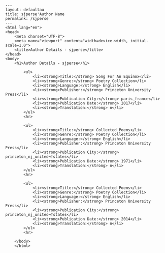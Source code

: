 
    ---
    layout: defaultau
    title: sjperse'Author Name 
    permalink: /sjperse
    ---
    <html lang="en">
    <head>
        <meta charset="UTF-8">
        <meta name="viewport" content="width=device-width, initial-scale=1.0">
        <title>Author Details - sjperse</title>
    </head>
    <body>
        <h1>Author Details - sjperse</h1>
        
            <ul>
                <li><strong>Title:</strong> Song For An Equinox</li>
                <li><strong>Genre:</strong> Poetry Collection</li>
                <li><strong>Language:</strong> English</li>
                <li><strong>Publisher:</strong> Princeton University Press</li>
                <li><strong>Publication City:</strong> paris_france</li>
                <li><strong>Publication Date:</strong> 2017</li>
                <li><strong>Translation:</strong> n</li>
            </ul>
            <hr>
            
            <ul>
                <li><strong>Title:</strong> Collected Poems</li>
                <li><strong>Genre:</strong> Poetry Collection</li>
                <li><strong>Language:</strong> English</li>
                <li><strong>Publisher:</strong> Princeton University Press</li>
                <li><strong>Publication City:</strong> princeton_nj_united¬†states</li>
                <li><strong>Publication Date:</strong> 1971</li>
                <li><strong>Translation:</strong> n</li>
            </ul>
            <hr>
            
            <ul>
                <li><strong>Title:</strong> Collected Poems</li>
                <li><strong>Genre:</strong> Poetry Collection</li>
                <li><strong>Language:</strong> English</li>
                <li><strong>Publisher:</strong> Princeton University Press</li>
                <li><strong>Publication City:</strong> princeton_nj_united¬†states</li>
                <li><strong>Publication Date:</strong> 2014</li>
                <li><strong>Translation:</strong> n</li>
            </ul>
            <hr>
            
        </body>
        </html>
        